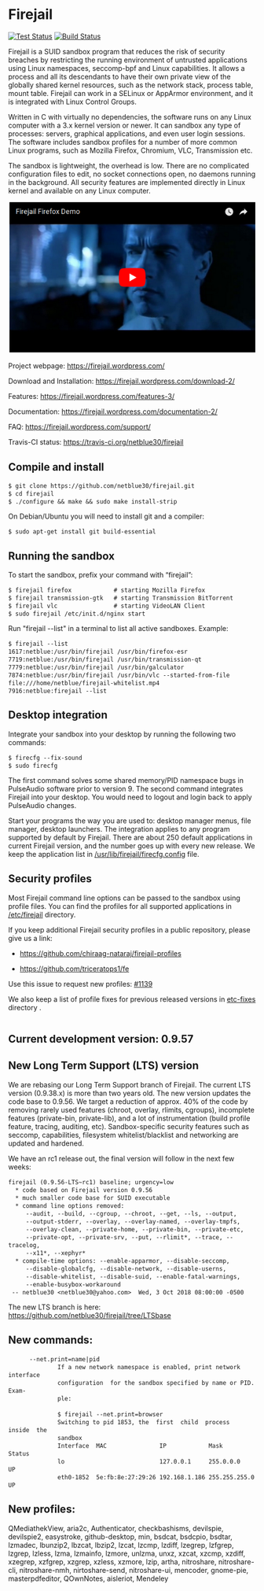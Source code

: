 # Firejail
[![Test Status](https://travis-ci.org/netblue30/firejail.svg?branch=master)](https://travis-ci.org/netblue30/firejail)
[![Build Status](https://gitlab.com/Firejail/firejail_ci/badges/master/pipeline.svg)](https://gitlab.com/Firejail/firejail_ci)

Firejail is a SUID sandbox program that reduces the risk of security breaches by restricting
the running environment of untrusted applications using Linux namespaces, seccomp-bpf
and Linux capabilities. It allows a process and all its descendants to have their own private
view of the globally shared kernel resources, such as the network stack, process table, mount table.
Firejail can work in a SELinux or AppArmor environment, and it is integrated with Linux Control Groups.

Written in C with virtually no dependencies, the software runs on any Linux computer with a 3.x kernel
version or newer. It can sandbox any type of processes: servers, graphical applications, and even
user login sessions. The software includes sandbox profiles for a number of more common Linux programs,
such as Mozilla Firefox, Chromium, VLC, Transmission etc.

The sandbox is lightweight, the overhead is low. There are no complicated configuration files to edit,
no socket connections open, no daemons running in the background. All security features are
implemented directly in Linux kernel and available on any Linux computer.

[![Firejail Firefox Demo](video.png)](https://www.youtube.com/watch?v=kCnAxD144nU)


Project webpage: https://firejail.wordpress.com/

Download and Installation: https://firejail.wordpress.com/download-2/

Features: https://firejail.wordpress.com/features-3/

Documentation: https://firejail.wordpress.com/documentation-2/

FAQ: https://firejail.wordpress.com/support/

Travis-CI status: https://travis-ci.org/netblue30/firejail


## Compile and install
`````
$ git clone https://github.com/netblue30/firejail.git
$ cd firejail
$ ./configure && make && sudo make install-strip
`````
On Debian/Ubuntu you will need to install git and a compiler:
`````
$ sudo apt-get install git build-essential
`````


## Running the sandbox

To start the sandbox, prefix your command with “firejail”:

`````
$ firejail firefox            # starting Mozilla Firefox
$ firejail transmission-gtk   # starting Transmission BitTorrent
$ firejail vlc                # starting VideoLAN Client
$ sudo firejail /etc/init.d/nginx start
`````
Run "firejail --list" in a terminal to list all active sandboxes. Example:
`````
$ firejail --list
1617:netblue:/usr/bin/firejail /usr/bin/firefox-esr
7719:netblue:/usr/bin/firejail /usr/bin/transmission-qt
7779:netblue:/usr/bin/firejail /usr/bin/galculator
7874:netblue:/usr/bin/firejail /usr/bin/vlc --started-from-file file:///home/netblue/firejail-whitelist.mp4
7916:netblue:firejail --list
`````

## Desktop integration

Integrate your sandbox into your desktop by running the following two commands:
`````
$ firecfg --fix-sound
$ sudo firecfg
`````

The first command solves some shared memory/PID namespace bugs in PulseAudio software prior to version 9.
The second command integrates Firejail into your desktop. You would need to logout and login back to apply
PulseAudio changes.

Start your programs the way you are used to: desktop manager menus, file manager, desktop launchers.
The integration applies to any program supported by default by Firejail. There are about 250 default applications
in current Firejail version, and the number goes up with every new release.
We keep the application list in [/usr/lib/firejail/firecfg.config](https://github.com/netblue30/firejail/blob/master/src/firecfg/firecfg.config) file.

## Security profiles

Most Firejail command line options can be passed to the sandbox using profile files.
You can find the profiles for all supported applications in [/etc/firejail](https://github.com/netblue30/firejail/tree/master/etc) directory.

If you keep additional Firejail security profiles in a public repository, please give us a link:

* https://github.com/chiraag-nataraj/firejail-profiles

* https://github.com/triceratops1/fe

Use this issue to request new profiles: [#1139](https://github.com/netblue30/firejail/issues/1139)

We also keep a list of profile fixes for previous released versions in [etc-fixes](https://github.com/netblue30/firejail/tree/master/etc-fixes) directory .
`````

`````
## Current development version: 0.9.57

## New Long Term Support (LTS) version

We are rebasing our Long Term Support branch of Firejail. The current LTS version (0.9.38.x) is more than two years old.
The new version updates the code base to 0.9.56. We target a reduction of approx. 40% of the code by removing rarely
used features (chroot, overlay, rlimits, cgroups), incomplete features (private-bin, private-lib),
and a lot of instrumentation (build profile feature, tracing, auditing, etc). Sandbox-specific security features such as
seccomp, capabilities, filesystem whitelist/blacklist and networking are updated and hardened.

We have an rc1 release out, the final version will follow in the next few weeks:
`````
firejail (0.9.56-LTS~rc1) baseline; urgency=low
  * code based on Firejail version 0.9.56
  * much smaller code base for SUID executable
  * command line options removed:
     --audit, --build, --cgroup, --chroot, --get, --ls, --output,
     --output-stderr, --overlay, --overlay-named, --overlay-tmpfs,
     --overlay-clean, --private-home, --private-bin, --private-etc,
     --private-opt, --private-srv, --put, --rlimit*, --trace, --tracelog,
     --x11*, --xephyr*
  * compile-time options: --enable-apparmor, --disable-seccomp,
     --disable-globalcfg, --disable-network, --disable-userns,
     --disable-whitelist, --disable-suid, --enable-fatal-warnings,
     --enable-busybox-workaround
 -- netblue30 <netblue30@yahoo.com>  Wed, 3 Oct 2018 08:00:00 -0500
`````

The new LTS branch is here: https://github.com/netblue30/firejail/tree/LTSbase

## New commands:
`````
      --net.print=name|pid
              If a new network namespace is enabled, print network interface
              configuration  for the sandbox specified by name or PID. Exam‐
              ple:

              $ firejail --net.print=browser
              Switching to pid 1853, the  first  child  process  inside  the
              sandbox
              Interface  MAC               IP            Mask        Status
              lo                           127.0.0.1     255.0.0.0     UP
              eth0-1852  5e:fb:8e:27:29:26 192.168.1.186 255.255.255.0 UP
`````

## New profiles:

QMediathekView, aria2c, Authenticator, checkbashisms, devilspie, devilspie2, easystroke, github-desktop, min,
bsdcat, bsdcpio, bsdtar, lzmadec, lbunzip2, lbzcat, lbzip2, lzcat, lzcmp, lzdiff, lzegrep, lzfgrep, lzgrep,
lzless, lzma, lzmainfo, lzmore, unlzma, unxz, xzcat, xzcmp, xzdiff, xzegrep, xzfgrep, xzgrep, xzless, xzmore,
lzip, artha, nitroshare, nitroshare-cli, nitroshare-nmh, nirtoshare-send, nitroshare-ui, mencoder, gnome-pie,
masterpdfeditor, QOwnNotes, aisleriot, Mendeley
